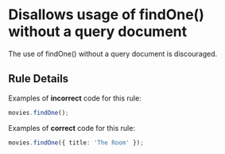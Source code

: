 # Disallows usage of findOne() without a query document

The use of findOne() without a query document is discouraged.

## Rule Details

Examples of **incorrect** code for this rule:

```ts
movies.findOne();
```

Examples of **correct** code for this rule:

```ts
movies.findOne({ title: 'The Room' });
```
